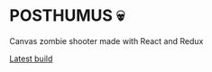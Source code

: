 # POSTHUMUS :skull:
Canvas zombie shooter made with React and Redux

[Latest build](https://posthumus.herokuapp.com/)
